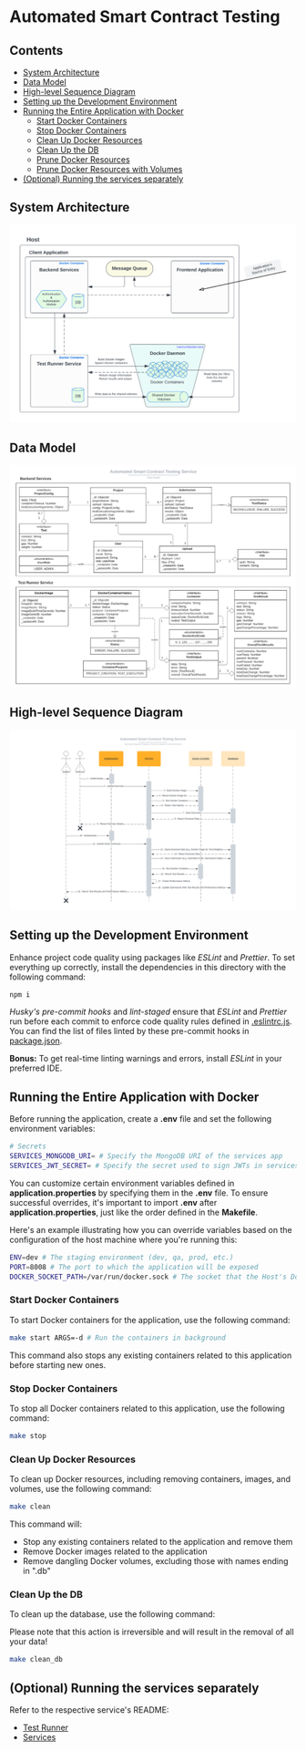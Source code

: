 # Automated Smart Contract Testing

## Contents

- [System Architecture](#system-architecture)
- [Data Model](#data-model)
- [High-level Sequence Diagram](#high-level-sequence-diagram)
- [Setting up the Development Environment](#setting-up-the-development-environment)
- [Running the Entire Application with Docker](#running-the-entire-application-with-docker)
  - [Start Docker Containers](#start-docker-containers)
  - [Stop Docker Containers](#stop-docker-containers)
  - [Clean Up Docker Resources](#clean-up-docker-resources)
  - [Clean Up the DB](#clean-up-the-db)
  - [Prune Docker Resources](#prune-docker-resources)
  - [Prune Docker Resources with Volumes](#prune-docker-resources-with-volumes)
- [(Optional) Running the services separately](#optional-running-the-services-separately)

## System Architecture

![system-architecture](../img/Smart%20Contract%20Testing%20Service%20%7C%20System%20Architecture.png)

## Data Model

![data-model](../img/Smart%20Contract%20Testing%20Service%20%7C%20Data%20Model.png)

## High-level Sequence Diagram

![high-level-sequence-diagram](../img/Smart%20Contract%20Testing%20Service%20%7C%20High-level%20Sequence%20Diagram%20%7C%20Exercise%20Upload%20&%20Code%20Submission.png)

## Setting up the Development Environment

Enhance project code quality using packages like _ESLint_ and _Prettier_. To set everything up correctly, install the dependencies in this directory with the following command:

```bash
npm i
```

_Husky's pre-commit hooks_ and _lint-staged_ ensure that _ESLint_ and _Prettier_ run before each commit to enforce code quality rules defined in [.eslintrc.js](./.eslintrc.js). You can find the list of files linted by these pre-commit hooks in [package.json](./package.json).

**Bonus:** To get real-time linting warnings and errors, install _ESLint_ in your preferred IDE.

## Running the Entire Application with Docker

Before running the application, create a **.env** file and set the following environment variables:

```bash
# Secrets
SERVICES_MONGODB_URI= # Specify the MongoDB URI of the services app
SERVICES_JWT_SECRET= # Specify the secret used to sign JWTs in services app
```

You can customize certain environment variables defined in **application.properties** by specifying them in the **.env** file. To ensure successful overrides, it's important to import **.env** after **application.properties**, just like the order defined in the **Makefile**.

Here's an example illustrating how you can override variables based on the configuration of the host machine where you're running this:

```bash
ENV=dev # The staging environment (dev, qa, prod, etc.)
PORT=8008 # The port to which the application will be exposed
DOCKER_SOCKET_PATH=/var/run/docker.sock # The socket that the Host's Docker Daemon runs on
```

### Start Docker Containers

To start Docker containers for the application, use the following command:

```bash
make start ARGS=-d # Run the containers in background
```

This command also stops any existing containers related to this application before starting new ones.

### Stop Docker Containers

To stop all Docker containers related to this application, use the following command:

```bash
make stop
```

### Clean Up Docker Resources

To clean up Docker resources, including removing containers, images, and volumes, use the following command:

```bash
make clean
```

This command will:

- Stop any existing containers related to the application and remove them
- Remove Docker images related to the application
- Remove dangling Docker volumes, excluding those with names ending in ".db"

### Clean Up the DB

To clean up the database, use the following command:

Please note that this action is irreversible and will result in the removal of all your data!

```bash
make clean_db
```

## (Optional) Running the services separately

Refer to the respective service's README:

- [Test Runner](./test-runner/README.md)
- [Services](./services/README.md)
